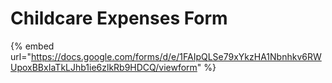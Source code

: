 # Childcare Expenses Form

{% embed url="https://docs.google.com/forms/d/e/1FAIpQLSe79xYkzHA1Nbnhkv6RWUpoxBBxIaTkLJhb1ie6zlkRb9HDCQ/viewform" %}




